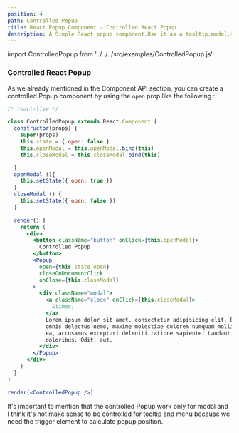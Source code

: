 ```yaml
---
position: 4
path: Controlled Popup
title: React Popup Component - Controlled React Popup
description: A Simple React popup component.Use it as a tooltip,modal,sub-menu and match more, In this Tuto, we introduce how you can create a controlled popup, so you can control you popup state completely ...
---
```


import ControlledPopup from '../../../src/examples/ControlledPopup.js'

### Controlled React Popup

As we already mentioned in the Component API section, you can create a controlled Popup component by using the `open` prop like the following :



```jsx
/* react-live */

class ControlledPopup extends React.Component {
  constructor(props) {
    super(props)
    this.state = { open: false }
    this.openModal = this.openModal.bind(this)
    this.closeModal = this.closeModal.bind(this)

  }
  openModal (){
    this.setState({ open: true })
  }
  closeModal () {
    this.setState({ open: false })
  }

  render() {
    return (
      <div>
        <button className="button" onClick={this.openModal}>
          Controlled Popup
        </button>
        <Popup
          open={this.state.open}
          closeOnDocumentClick
          onClose={this.closeModal}
        >
          <div className="modal">
            <a className="close" onClick={this.closeModal}>
              &times;
            </a>
            Lorem ipsum dolor sit amet, consectetur adipisicing elit. Beatae magni
            omnis delectus nemo, maxime molestiae dolorem numquam mollitia, voluptate
            ea, accusamus excepturi deleniti ratione sapiente! Laudantium, aperiam
            doloribus. Odit, aut.
          </div>
        </Popup>
      </div>
    )
  }
}

render(<ControlledPopup />)
```

It's important to mention that the controlled Popup work only for modal and I think it's not make sense to be controlled for tooltip and menu because we need the trigger element to calculate popup position.
